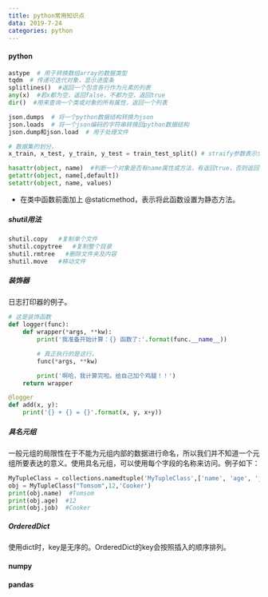 ```yaml
---
title: python常用知识点
data: 2019-7-24
categories: python
---
```


#### python

```python
astype  # 用于转换数组array的数据类型
tqdm  # 传递可迭代对象，显示进度条
splitlines()  #返回一个包含各行作为元素的列表
any(x)  #若x都为空，返回false，不都为空，返回true
dir()  #用来查询一个类或对象的所有属性，返回一个列表
```

```python
json.dumps  # 将一个python数据结构转换为json
json.loads  # 将一个json编码的字符串转换回python数据结构
json.dump和json.load  # 用于处理文件
```

```python 
# 数据集的划分，
x_train, x_test, y_train, y_test = train_test_split() # straify参数表示分层采样，使得训练集和测试集中各类的比例一样
```

```python 
hasattr(object, name)  #判断一个对象是否有name属性或方法，有返回true，否则返回false
getattr(object, name[,default])
setattr(object, name, values)
```



- 在类中函数前面加上 @staticmethod，表示将此函数设置为静态方法。

##### shutil用法

```python
shutil.copy   #复制单个文件
shutil.copytree   #复制整个目录
shutil.rmtree   #删除文件夹及内容
shutil.move   #移动文件
```

##### 装饰器

日志打印器的例子。

```python 
# 这是装饰函数
def logger(func):
    def wrapper(*args, **kw):
        print('我准备开始计算：{} 函数了:'.format(func.__name__))

        # 真正执行的是这行。
        func(*args, **kw)

        print('啊哈，我计算完啦。给自己加个鸡腿！！')
    return wrapper

@logger
def add(x, y):
    print('{} + {} = {}'.format(x, y, x+y))
```

##### 具名元组

一般元组的局限性在于不能为元组内部的数据进行命名，所以我们并不知道一个元组所要表达的意义。使用具名元组，可以使用每个字段的名称来访问。例子如下：

```python
MyTupleClass = collections.namedtuple('MyTupleClass',['name', 'age', 'job'])
obj = MyTupleClass("Tomsom",12,'Cooker')
print(obj.name)  #Tomsom
print(obj.age)  #12
print(obj.job)  #Cooker
```

##### OrderedDict

使用dict时，key是无序的。OrderedDict的key会按照插入的顺序排列。



#### numpy



#### pandas